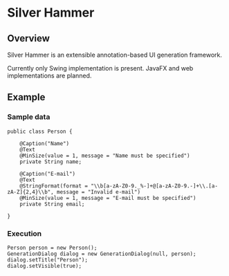 # Silver Hammer

## Overview

Silver Hammer is an extensible annotation-based UI generation framework.

Currently only Swing implementation is present. JavaFX and web implementations are planned.

## Example

### Sample data
```
public class Person {
		
	@Caption("Name")
	@Text
	@MinSize(value = 1, message = "Name must be specified")
	private String name;
		
	@Caption("E-mail")
	@Text
	@StringFormat(format = "\\b[a-zA-Z0-9._%-]+@[a-zA-Z0-9.-]+\\.[a-zA-Z]{2,4}\\b", message = "Invalid e-mail")
	@MinSize(value = 1, message = "E-mail must be specified")
	private String email;

}
```

### Execution
```
Person person = new Person();
GenerationDialog dialog = new GenerationDialog(null, person);
dialog.setTitle("Person");
dialog.setVisible(true);
```

